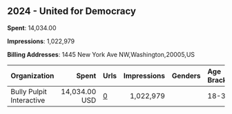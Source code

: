## 2024 - United for Democracy 
**Spent**: 14,034.00

**Impressions**: 1,022,979

**Billing Addresses**: 1445 New York Ave NW,Washington,20005,US

|Organization|Spent|Urls|Impressions|Genders|Age Brackets|Country Codes|
|:---|---:|:---|---:|:---|:---|:---|
|Bully Pulpit Interactive|14,034.00 USD|[0](https://www.snap.com/political-ads/asset/dcaee22682fcc9fee1c4b35a41624b694a6c3c9a70061eadabdf3f8e0f7c44c4?mediaType=mp4)|1,022,979||18-30|united states|
